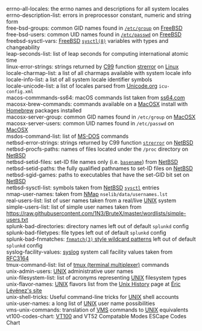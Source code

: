 errno-all-locales: the errno names and descriptions for all system locales  
errno-description-list: errors in preprocessor constant, numeric and string form  
free-bsd-groups: common GID names found in [`/etc/group`](https://www.freebsd.org/cgi/man.cgi?group(5) "format of the group permissions file") on [FreeBSD](http://www.freebsd.com)    
free-bsd-users: common UID names found in [`/etc/passwd`](https://www.freebsd.org/cgi/man.cgi?passwd(5) "format of the password file") on [FreeBSD](http://www.freebsd.com)    
freebsd-sysctl-vars: [FreeBSD](http://www.freebsd.com) [`sysctl(8)`](https://www.freebsd.org/cgi/man.cgi?sysctl(8) "get or set kernel state") variables with types and changeability  
leap-seconds-list: list of leap seconds for computing international atomic time  
linux-error-strings: strings returned by [C99](http://www.open-std.org/jtc1/sc22/wg14/www/docs/n1256.pdf "WG14/N1256") function [strerror](https://linux.die.net/man/3/strerror "return string describing error number") on [Linux](https://www.linuxfoundation.org/)    
locale-charmap-list: a list of all charmaps available with system locale info  
locale-info-list: a list of all system locale identifier symbols  
locale-unicode-list: a list of locales parsed from [Unicode.org](https://unicode.org "The Unicode Consortium") `icu-config.xml`  
macos-commmands-ss64: macOS commands list taken from [ss64.com](https://ss64.com)  
macosx-brew-commands: commands available on a [MacOSX](https://en.wikipedia.org/wiki/MacOS) install with [Homebrew](https://brew.sh/) packages installed  
macosx-server-group: common GID names found in `/etc/group` on [MacOSX](https://en.wikipedia.org/wiki/MacOS)     
macosx-server-users: common UID names found in `/etc/passwd` on [MacOSX](https://en.wikipedia.org/wiki/MacOS)    
msdos-command-list: list of [MS-DOS](https://en.wikipedia.org/wiki/MS-DOS "MicroSoft Disk Operating System") commands  
netbsd-error-strings: strings returned by C99 function [`strerror`](http://netbsd.gw.com/cgi-bin/man-cgi?strerror "system error messages") on [NetBSD](http://www.netbsd.com)    
netbsd-procfs-paths: names of files located under the `/proc` directory on [NetBSD](http://www.netbsd.com)      
netbsd-setid-files: set-ID file names only (i.e. [`basename`](http://netbsd.gw.com/cgi-bin/man-cgi?basename "return filename or directory portion of pathname")) from [NetBSD](http://www.netbsd.com)    
netbsd-setid-paths: the fully qualified pathnames to set-ID files on [NetBSD](http://www.netbsd.com)    
netbsd-sgid-games: paths to executables that have the set-GID bit set on [NetBSD](http://www.netbsd.com)    
netbsd-sysctl-list: symbols taken from [NetBSD](http://www.netbsd.com) [`sysctl`](http://netbsd.gw.com/cgi-bin/man-cgi?sysctl "get or set kernel state") entries  
nmap-user-names: taken from [NMap](https://nmap.org/ "Network Mapper") `nselib/data/usernames.lst`  
real-users-list: list of user names taken from a real/live [UNIX](http://www.unix.org) system  
simple-users-list: list of simple user names taken from <https://raw.githubusercontent.com/1N3/BruteX/master/wordlists/simple-users.txt>  
splunk-bad-directories: directory names left out of default `splunkd` config  
splunk-bad-filetypes: file types left out of default `splunkd` config  
splunk-bad-fnmatches: [`fnmatch(3)` style wildcard patterns](https://www.gnu.org/software/libc/manual/html_node/Wildcard-Matching.html "Wildcard Matching") left out of default `splunkd` config  
syslog-facility-values: [syslog](https://en.wikipedia.org/wiki/Syslog) system call facility values taken from [RFC3164](https://tools.ietf.org/html/rfc3164)  
tmux-command-list: list of [tmux (terminal multiplexer)](https://github.com/tmux/tmux/wiki "tmux Wiki") commands  
unix-admin-users: [UNIX](http://www.unix.org) administrative user names  
unix-filesystem-list: list of acronyms representing [UNIX](http://www.unix.org) filesystem types  
unix-flavor-names: [UNIX](http://www.unix.org) flavors list from the [Unix History](https://www.levenez.com/unix/) page at [Éric Lévénez's site](https://www.levenez.com)  
unix-shell-tricks: Useful command-line tricks for [UNIX](http://www.unix.org) shell accounts  
unix-user-names: a long list of [UNIX](http://www.unix.org) user name possibilities  
vms-unix-commands: translation of [VMS](https://www.hpe.com/us/en/servers/openvms.html "HP Enterprise OpenVMS") commands to [UNIX](http://www.unix.org) equivalents  
vt100-codes-chart: [VT100](https://www.vt100.net/) and VT52 Compatable Modes ESCape Codes Chart  

